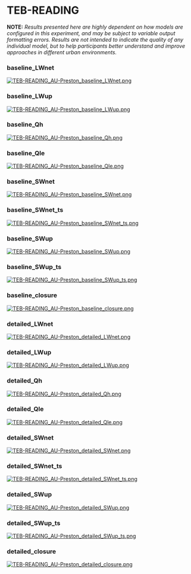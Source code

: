 # TEB-READING

**NOTE:** *Results presented here are highly dependent on how models are configured in this experiment, and may be subject to variable output formatting errors. Results are not intended to indicate the quality of any individual model, but to help participants better understand and improve approaches in different urban environments.*

### baseline_LWnet
[![TEB-READING_AU-Preston_baseline_LWnet.png](TEB-READING_AU-Preston_baseline_LWnet.png)](TEB-READING_AU-Preston_baseline_LWnet.png.png)

### baseline_LWup
[![TEB-READING_AU-Preston_baseline_LWup.png](TEB-READING_AU-Preston_baseline_LWup.png)](TEB-READING_AU-Preston_baseline_LWup.png.png)

### baseline_Qh
[![TEB-READING_AU-Preston_baseline_Qh.png](TEB-READING_AU-Preston_baseline_Qh.png)](TEB-READING_AU-Preston_baseline_Qh.png.png)

### baseline_Qle
[![TEB-READING_AU-Preston_baseline_Qle.png](TEB-READING_AU-Preston_baseline_Qle.png)](TEB-READING_AU-Preston_baseline_Qle.png.png)

### baseline_SWnet
[![TEB-READING_AU-Preston_baseline_SWnet.png](TEB-READING_AU-Preston_baseline_SWnet.png)](TEB-READING_AU-Preston_baseline_SWnet.png.png)

### baseline_SWnet_ts
[![TEB-READING_AU-Preston_baseline_SWnet_ts.png](TEB-READING_AU-Preston_baseline_SWnet_ts.png)](TEB-READING_AU-Preston_baseline_SWnet_ts.png.png)

### baseline_SWup
[![TEB-READING_AU-Preston_baseline_SWup.png](TEB-READING_AU-Preston_baseline_SWup.png)](TEB-READING_AU-Preston_baseline_SWup.png.png)

### baseline_SWup_ts
[![TEB-READING_AU-Preston_baseline_SWup_ts.png](TEB-READING_AU-Preston_baseline_SWup_ts.png)](TEB-READING_AU-Preston_baseline_SWup_ts.png.png)

### baseline_closure
[![TEB-READING_AU-Preston_baseline_closure.png](TEB-READING_AU-Preston_baseline_closure.png)](TEB-READING_AU-Preston_baseline_closure.png.png)

### detailed_LWnet
[![TEB-READING_AU-Preston_detailed_LWnet.png](TEB-READING_AU-Preston_detailed_LWnet.png)](TEB-READING_AU-Preston_detailed_LWnet.png.png)

### detailed_LWup
[![TEB-READING_AU-Preston_detailed_LWup.png](TEB-READING_AU-Preston_detailed_LWup.png)](TEB-READING_AU-Preston_detailed_LWup.png.png)

### detailed_Qh
[![TEB-READING_AU-Preston_detailed_Qh.png](TEB-READING_AU-Preston_detailed_Qh.png)](TEB-READING_AU-Preston_detailed_Qh.png.png)

### detailed_Qle
[![TEB-READING_AU-Preston_detailed_Qle.png](TEB-READING_AU-Preston_detailed_Qle.png)](TEB-READING_AU-Preston_detailed_Qle.png.png)

### detailed_SWnet
[![TEB-READING_AU-Preston_detailed_SWnet.png](TEB-READING_AU-Preston_detailed_SWnet.png)](TEB-READING_AU-Preston_detailed_SWnet.png.png)

### detailed_SWnet_ts
[![TEB-READING_AU-Preston_detailed_SWnet_ts.png](TEB-READING_AU-Preston_detailed_SWnet_ts.png)](TEB-READING_AU-Preston_detailed_SWnet_ts.png.png)

### detailed_SWup
[![TEB-READING_AU-Preston_detailed_SWup.png](TEB-READING_AU-Preston_detailed_SWup.png)](TEB-READING_AU-Preston_detailed_SWup.png.png)

### detailed_SWup_ts
[![TEB-READING_AU-Preston_detailed_SWup_ts.png](TEB-READING_AU-Preston_detailed_SWup_ts.png)](TEB-READING_AU-Preston_detailed_SWup_ts.png.png)

### detailed_closure
[![TEB-READING_AU-Preston_detailed_closure.png](TEB-READING_AU-Preston_detailed_closure.png)](TEB-READING_AU-Preston_detailed_closure.png.png)


